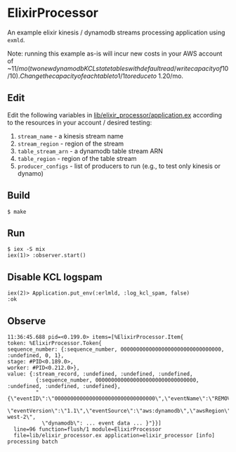 # ElixirProcessor

An example elixir kinesis / dynamodb streams processing application using `exmld`.

Note: running this example as-is will incur new costs in your AWS account of ~$11/mo (two
new dynamodb KCL state tables with default read/write capacity of 10/10).  Change the
capacity of each table to 1/1 to reduce to ~$1.20/mo.


## Edit

 Edit the following variables in
 [lib/elixir_processor/application.ex](lib/elixir_processor/application.ex) according to
 the resources in your account / desired testing:

  1. `stream_name`      - a kinesis stream name
  2. `stream_region`    - region of the stream
  3. `table_stream_arn` - a dynamodb table stream ARN
  4. `table_region`     - region of the table stream
  5. `producer_configs` - list of producers to run (e.g., to test only kinesis or dynamo)


## Build

    $ make


## Run

    $ iex -S mix
    iex(1)> :observer.start()


## Disable KCL logspam

    iex(2)> Application.put_env(:erlmld, :log_kcl_spam, false)
    :ok


## Observe

    11:36:45.688 pid=<0.199.0> items=[%ElixirProcessor.Item{
    token: %ElixirProcessor.Token{
    sequence_number: {:sequence_number, 00000000000000000000000000000000, :undefined, 0, 1},
    stage: #PID<0.189.0>,
    worker: #PID<0.212.0>},
    value: {:stream_record, :undefined, :undefined, :undefined,
             {:sequence_number, 00000000000000000000000000000000, :undefined, :undefined, :undefined},
             "{\"eventID\":\"00000000000000000000000000000000\",\"eventName\":\"REMOVE\",
               \"eventVersion\":\"1.1\",\"eventSource\":\"aws:dynamodb\",\"awsRegion\":\"us-west-2\",
               \"dynamodb\": ... event data ... }"}}]
      line=96 function=flush/1 module=ElixirProcessor
      file=lib/elixir_processor.ex application=elixir_processor [info]  processing batch
